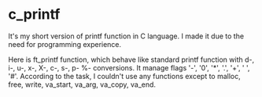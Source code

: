 # c_printf
It's my short version of printf function in C language. I made it due to the need for programming experience. 

Here is ft_printf function, which behave like standard printf function with d-, i-, u-, x-, X-, c-, s-, p- %- conversions. It manage flags '-', '0', '*', '.', '+', ' ', '#'.
According to the task, I couldn't use any functions except to malloc, free, write, va_start, va_arg, va_copy, va_end.
